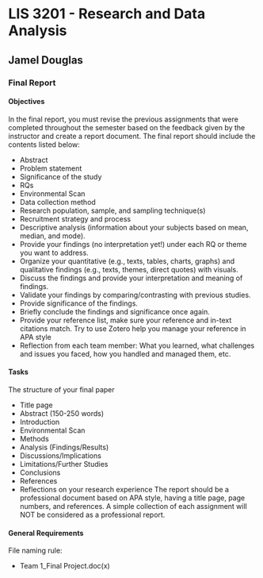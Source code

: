# LIS 3201 - Research and Data Analysis

## Jamel Douglas

### Final Report

#### Objectives 
In the final report, you must revise the previous assignments that were completed throughout the semester based on the feedback given by the instructor and create a report document. The final report should include the contents listed below:  
- Abstract
- Problem statement
- Significance of the study
- RQs
- Environmental Scan
- Data collection method
- Research population, sample, and sampling technique(s)
- Recruitment strategy and process
- Descriptive analysis (information about your subjects based on mean, median, and mode).
- Provide your findings (no interpretation yet!) under each RQ or theme you want to address.
- Organize your quantitative (e.g., texts, tables, charts, graphs) and qualitative findings (e.g., texts, themes, direct quotes) with visuals.
- Discuss the findings and provide your interpretation and meaning of findings. 
- Validate your findings by comparing/contrasting with previous studies.
- Provide significance of the findings.
- Briefly conclude the findings and significance once again.
- Provide your reference list, make sure your reference and in-text citations match. Try to use Zotero help you manage your reference in APA style
- Reflection from each team member: What you learned, what challenges and issues you faced, how you handled and managed them, etc.

#### Tasks
The structure of your final paper
- Title page
- Abstract (150-250 words) 
- Introduction
- Environmental Scan
- Methods
- Analysis (Findings/Results)
- Discussions/Implications
- Limitations/Further Studies 
- Conclusions
- References
- Reflections on your research experience
The report should be a professional document based on APA style, having a title page, page numbers, and references. A simple collection of each assignment will NOT be considered as a professional report. 

#### General Requirements
File naming rule:
- Team 1_Final Project.doc(x) 